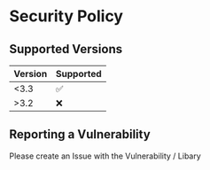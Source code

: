 # Security Policy

## Supported Versions


| Version | Supported          |
| ------- | ------------------ |
| <3.3    | :white_check_mark: |
| >3.2    | :x:                |

## Reporting a Vulnerability

Please create an Issue with the Vulnerability / Libary 
